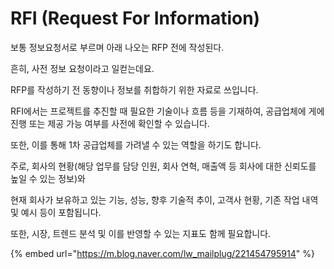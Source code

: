 # RFI (Request For Information)

보통 정보요청서로 부르며 아래 나오는 RFP 전에 작성된다.

흔히, 사전 정보 요청이라고 일컫는데요.

RFP를 작성하기 전 동향이나 정보를 취합하기 위한 자료로 쓰입니다.

RFI에서는 프로젝트를 추진할 때 필요한 기술이나 흐름 등을 기재하여, 공급업체에 게에 진행 또는 제공 가능 여부를 사전에 확인할 수 있습니다.

또한, 이를 통해 1차 공급업체를 가려낼 수 있는 역할을 하기도 합니다.



주로, 회사의 현황(해당 업무를 담당 인원, 회사 연혁, 매출액 등 회사에 대한 신뢰도를 높일 수 있는 정보)와

현재 회사가 보유하고 있는 기능, 성능, 향후 기술적 추이, 고객사 현황, 기존 작업 내역 및 예시 등이 포함됩니다.

또한, 시장, 트렌드 분석 및 이를 반영할 수 있는 지표도 함께 필요합니다.



{% embed url="https://m.blog.naver.com/lw_mailplug/221454795914" %}
